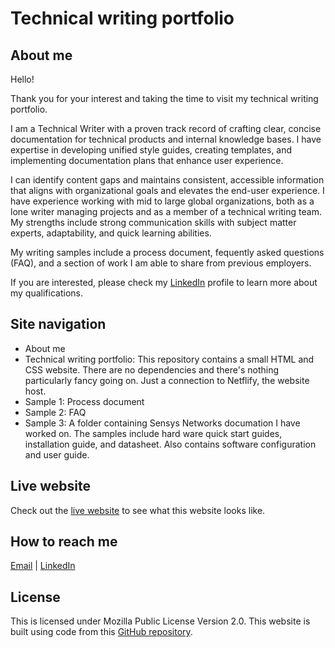 # Technical writing portfolio
## About me
Hello!

Thank you for your interest and taking the time to visit my technical writing portfolio.

I am a Technical Writer with a proven track record of crafting clear, concise documentation for technical products and internal knowledge bases. I have expertise in developing unified style guides, creating templates, and implementing documentation plans that enhance user experience. 

I can identify content gaps and maintains consistent, accessible information that aligns with organizational goals and elevates the end-user experience. I have experience working with mid to large global organizations, both as a lone writer managing projects and as a member of a technical writing team. My strengths include strong communication skills with subject matter experts, adaptability, and quick learning abilities. 

My writing samples include a process document, fequently asked questions (FAQ), and a section of work I am able to share from previous employers.

If you are interested, please check my [LinkedIn](https://www.linkedin.com/in/meganvalen/) profile to learn more about my qualifications.

## Site navigation
* About me
* Technical writing portfolio: This repository contains a small HTML and CSS website. There are no dependencies and there's nothing particularly fancy going on. Just a connection to Netflify, the website host.
* Sample 1: Process document
* Sample 2: FAQ
* Sample 3: A folder containing Sensys Networks documation I have worked on. The samples include hard ware quick start guides, installation guide, and datasheet. Also contains software configuration and user guide. 

## Live website
Check out the [live website](https://wtd-basic-portfolio.netlify.app/) to see what this website looks like.

## How to reach me
[Email](meg.valenzuela@gmail.com) | [LinkedIn](https://www.linkedin.com/in/meganvalen/)

## License
This is licensed under Mozilla Public License Version 2.0. This website is built using code from this [GitHub repository](https://github.com/bobby-pancakes/basic-portfolio.git). 
